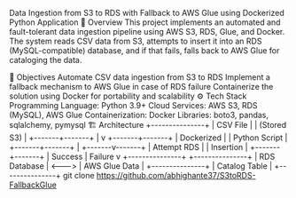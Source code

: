  Data Ingestion from S3 to RDS with Fallback to AWS Glue using Dockerized Python Application
📌 Overview
This project implements an automated and fault-tolerant data ingestion pipeline using AWS S3, RDS, Glue, and Docker. The system reads CSV data from S3, attempts to insert it into an RDS (MySQL-compatible) database, and if that fails, falls back to AWS Glue for cataloging the data.

🎯 Objectives
Automate CSV data ingestion from S3 to RDS
Implement a fallback mechanism to AWS Glue in case of RDS failure
Containerize the solution using Docker for portability and scalability
⚙ Tech Stack
Programming Language: Python 3.9+
Cloud Services: AWS S3, RDS (MySQL), AWS Glue
Containerization: Docker
Libraries: boto3, pandas, sqlalchemy, pymysql
🏗 Architecture
        +---------------+
        |   CSV File    |
        |  (Stored S3)  |
        +-------+-------+
                |
                v
        +-------+-------+
        | Dockerized    |
        | Python Script |
        +-------+-------+
                |
        +-------v-------+
        |  Attempt RDS  |
        |  Insertion    |
        +-------+-------+
                |
        Success | Failure
                v
        +---------------+       +---------------+
        |  RDS Database | <---> | AWS Glue Data |
        +---------------+       | Catalog Table |
                                +---------------+
git clone https://github.com/abhighante37/S3toRDS-FallbackGlue
